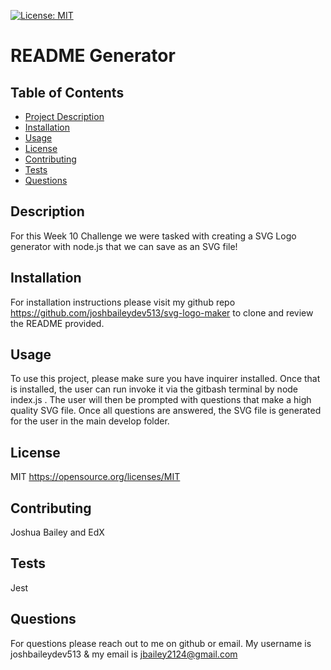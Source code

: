 [![License: MIT](https://img.shields.io/badge/License-MIT-yellow.svg)](https://opensource.org/licenses/MIT)
# README Generator

## Table of Contents
- [Project Description](#Description)
- [Installation](#Installation)
- [Usage](#Usage)
- [License](#License)
- [Contributing](#Contributing)
- [Tests](#Tests)
- [Questions](#Questions)

## Description
For this Week 10 Challenge we were tasked with creating a SVG Logo generator with node.js that we can save as an SVG file!

## Installation
For installation instructions please visit my github repo https://github.com/joshbaileydev513/svg-logo-maker to clone and review the README provided.

## Usage
To use this project, please make sure you have inquirer installed. Once that is installed, the user can run invoke it via the gitbash terminal by node index.js . The user will then be prompted with questions that make a high quality SVG file. Once all questions are answered, the SVG file is generated for the user in the main develop folder.

## License
MIT
https://opensource.org/licenses/MIT

## Contributing
Joshua Bailey and EdX

## Tests
Jest

## Questions
For questions please reach out to me on github or email. My username is joshbaileydev513 & my email is jbailey2124@gmail.com
